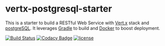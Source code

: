 # vertx-postgresql-starter

This is a starter to build a RESTful Web Service with [Vert.x](http://vertx.io/) stack and [postgreSQL](https://www.postgresql.org/).
It leverages [Gradle](gradle.org) to build and [Docker](https://www.docker.com/) to boost deployment.

[![Build Status](https://travis-ci.org/BillyYccc/vertx-postgresql-starter.svg?branch=master)](https://travis-ci.org/BillyYccc/vertx-postgresql-starter)
[![Codacy Badge](https://api.codacy.com/project/badge/Grade/300d3703677b4cc3ace9e30ef6438586)](https://www.codacy.com/app/BillyYccc/vertx-postgresql-starter?utm_source=github.com&amp;utm_medium=referral&amp;utm_content=BillyYccc/vertx-postgresql-starter&amp;utm_campaign=Badge_Grade)
[![license](https://img.shields.io/github/license/mashape/apistatus.svg)](https://github.com/BillyYccc/vertx-postgresql-starter/blob/master/LICENSE)



